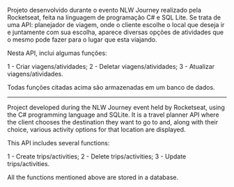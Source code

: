 Projeto desenvolvido durante o evento NLW Journey realizado pela Rocketseat, feita na linguagem de programação C# e SQL Lite. Se trata de uma API: planejador de viagem, onde o cliente escolhe o local que deseja ir e juntamente com sua escolha, aparece diversas opções de atividades que o mesmo pode fazer para o lugar que esta viajando.

Nesta API, inclui algumas funções:

1 - Criar viagens/atividades; 2 - Deletar viagens/atividades; 3 - Atualizar viagens/atividades.

Todas funções citadas acima são armazenadas em um banco de dados.
________________________________________________________________________________________
Project developed during the NLW Journey event held by Rocketseat, using the C# programming language and SQLite. It is a travel planner API where the client chooses the destination they want to go to and, along with their choice, various activity options for that location are displayed.

This API includes several functions:

1 - Create trips/activities; 2 - Delete trips/activities; 3 - Update trips/activities.

All the functions mentioned above are stored in a database.
